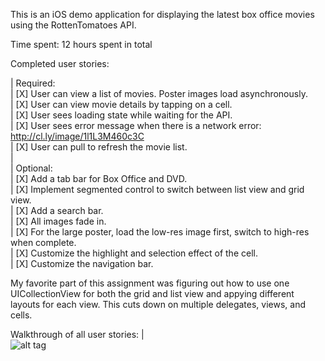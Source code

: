 This is an iOS demo application for displaying the latest box office movies using the RottenTomatoes API.

Time spent: 12 hours spent in total

Completed user stories:

| Required:  
| [X] User can view a list of movies. Poster images load asynchronously.  
| [X] User can view movie details by tapping on a cell.  
| [X] User sees loading state while waiting for the API.  
| [X] User sees error message when there is a network error: http://cl.ly/image/1l1L3M460c3C  
| [X] User can pull to refresh the movie list.  
|   
| Optional:  
| [X] Add a tab bar for Box Office and DVD.  
| [X] Implement segmented control to switch between list view and grid view.  
| [X] Add a search bar.  
| [X] All images fade in.  
| [X] For the large poster, load the low-res image first, switch to high-res when complete.  
| [X] Customize the highlight and selection effect of the cell.  
| [X] Customize the navigation bar.  

My favorite part of this assignment was figuring out how to use one UICollectionView for both the grid and list view and appying different layouts for each view. This cuts down on multiple delegates, views, and cells.

Walkthrough of all user stories:
|   
![alt tag](https://github.com/longsview/Tomatoes/blob/master/tomatos.gif?raw=true)  
